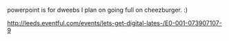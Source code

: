powerpoint is for dweebs I plan on going full on cheezburger. :)

http://leeds.eventful.com/events/lets-get-digital-lates-/E0-001-073907107-9 
